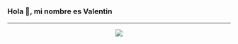 ### Hola 👋, mi nombre es Valentin
<hr>

<p align="center">
  <img src="https://i.postimg.cc/FHNkR30X/Readme.png">
</p>

